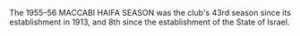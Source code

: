 The 1955–56 MACCABI HAIFA SEASON was the club's 43rd season since its establishment in 1913, and 8th since the establishment of the State of Israel.
